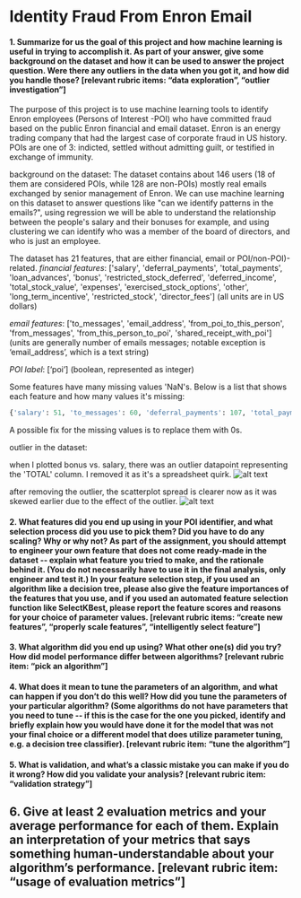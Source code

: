 # Identity Fraud From Enron Email



#### 1. Summarize for us the goal of this project and how machine learning is useful in trying to accomplish it. As part of your answer, give some background on the dataset and how it can be used to answer the project question. Were there any outliers in the data when you got it, and how did you handle those?  [relevant rubric items: “data exploration”, “outlier investigation”]

The purpose of this project is to use machine learning tools to identify Enron employees (Persons of Interest -POI) who have committed fraud based on the public Enron financial and email dataset. Enron is an energy trading company that had the largest case of corporate fraud in US history. POIs are one of 3: indicted, settled without admitting guilt, or testified in exchange of immunity.

background on the dataset:
The dataset contains about 146 users (18 of them are considered POIs, while 128 are non-POIs) mostly real emails exchanged by senior management of Enron. We can use machine learning on this dataset to answer questions like "can we identify patterns in the emails?", using regression we will be able to understand the relationship between the people's salary and their bonuses for example, and using clustering we can identify who was a member of the board of directors, and who is just an employee.

The dataset has 21 features, that are either financial, email or POI/non-POI)-related.
*financial features*: ['salary', 'deferral_payments', 'total_payments', 'loan_advances', 'bonus', 'restricted_stock_deferred', 'deferred_income', 'total_stock_value', 'expenses', 'exercised_stock_options', 'other', 'long_term_incentive', 'restricted_stock', 'director_fees'] (all units are in US dollars)

*email features*: ['to_messages', 'email_address', 'from_poi_to_this_person', 'from_messages', 'from_this_person_to_poi', 'shared_receipt_with_poi'] (units are generally number of emails messages; notable exception is ‘email_address’, which is a text string)

*POI label*: [‘poi’] (boolean, represented as integer)

Some features have many missing values 'NaN's. Below is a list that shows each feature and how many values it's missing:
```python
{'salary': 51, 'to_messages': 60, 'deferral_payments': 107, 'total_payments': 21, 'loan_advances': 142, 'bonus': 64, 'email_address': 35, 'restricted_stock_deferred': 128, 'total_stock_value': 20, 'shared_receipt_with_poi': 60, 'long_term_incentive': 80, 'exercised_stock_options': 44, 'from_messages': 60, 'other': 53, 'from_poi_to_this_person': 60, 'from_this_person_to_poi': 60, 'poi': 0, 'deferred_income': 97, 'expenses': 51, 'restricted_stock': 36, 'director_fees': 129}
```

A possible fix for the missing values is to replace them with 0s.

outlier in the dataset:

when I plotted bonus vs. salary, there was an outlier datapoint representing the 'TOTAL' column. I removed it as it's a spreadsheet quirk.
![alt text]("/img/scatterp1.PNG")

after removing the outlier, the scatterplot spread is clearer now as it was skewed earlier due to the effect of the outlier.
![alt text]("img/scatterp2.PNG")

#### 2. What features did you end up using in your POI identifier, and what selection process did you use to pick them? Did you have to do any scaling? Why or why not? As part of the assignment, you should attempt to engineer your own feature that does not come ready-made in the dataset -- explain what feature you tried to make, and the rationale behind it. (You do not necessarily have to use it in the final analysis, only engineer and test it.) In your feature selection step, if you used an algorithm like a decision tree, please also give the feature importances of the features that you use, and if you used an automated feature selection function like SelectKBest, please report the feature scores and reasons for your choice of parameter values.  [relevant rubric items: “create new features”, “properly scale features”, “intelligently select feature”]



#### 3. What algorithm did you end up using? What other one(s) did you try? How did model performance differ between algorithms?  [relevant rubric item: “pick an algorithm”]



#### 4. What does it mean to tune the parameters of an algorithm, and what can happen if you don’t do this well?  How did you tune the parameters of your particular algorithm? (Some algorithms do not have parameters that you need to tune -- if this is the case for the one you picked, identify and briefly explain how you would have done it for the model that was not your final choice or a different model that does utilize parameter tuning, e.g. a decision tree classifier).  [relevant rubric item: “tune the algorithm”]



#### 5. What is validation, and what’s a classic mistake you can make if you do it wrong? How did you validate your analysis?  [relevant rubric item: “validation strategy”]



## 6. Give at least 2 evaluation metrics and your average performance for each of them.  Explain an interpretation of your metrics that says something human-understandable about your algorithm’s performance. [relevant rubric item: “usage of evaluation metrics”]
